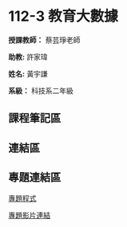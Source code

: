 # 112-3 教育大數據

**授課教師：** 蔡芸琤老師

**助教:** 許家瑋

**姓名:** 黃宇謙

**系級：** 科技系二年級

## 課程筆記區

## 連結區




## 專題連結區
[專題程式](https://github.com/ArthurArthurArthur0817/Educational-Big-Data/tree/main/Final%20Project)

[專題影片連結](https://youtu.be/eci8HjQMh_I)

